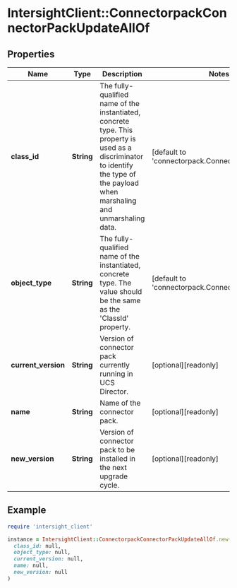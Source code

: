 # IntersightClient::ConnectorpackConnectorPackUpdateAllOf

## Properties

| Name | Type | Description | Notes |
| ---- | ---- | ----------- | ----- |
| **class_id** | **String** | The fully-qualified name of the instantiated, concrete type. This property is used as a discriminator to identify the type of the payload when marshaling and unmarshaling data. | [default to &#39;connectorpack.ConnectorPackUpdate&#39;] |
| **object_type** | **String** | The fully-qualified name of the instantiated, concrete type. The value should be the same as the &#39;ClassId&#39; property. | [default to &#39;connectorpack.ConnectorPackUpdate&#39;] |
| **current_version** | **String** | Version of connector pack currently running in UCS Director. | [optional][readonly] |
| **name** | **String** | Name of the connector pack. | [optional][readonly] |
| **new_version** | **String** | Version of connector pack to be installed in the next upgrade cycle. | [optional][readonly] |

## Example

```ruby
require 'intersight_client'

instance = IntersightClient::ConnectorpackConnectorPackUpdateAllOf.new(
  class_id: null,
  object_type: null,
  current_version: null,
  name: null,
  new_version: null
)
```

